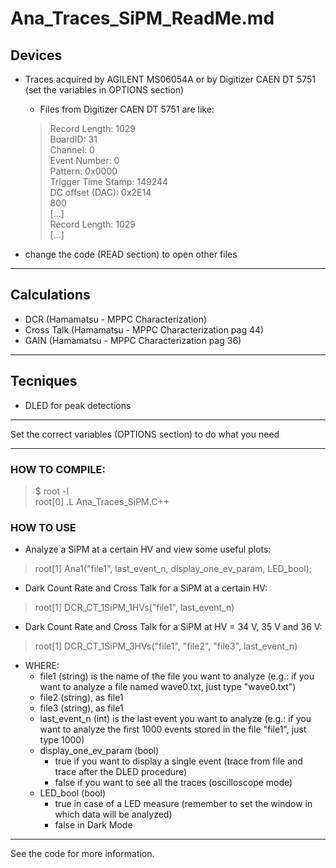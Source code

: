 # Ana_Traces_SiPM_ReadMe.md


## Devices


* Traces acquired by AGILENT MS06054A or by Digitizer CAEN DT 5751 (set the variables in OPTIONS section)
  * Files from Digitizer CAEN DT 5751 are like:
  >Record Length: 1029  
  >BoardID: 31  
  >Channel: 0  
  >Event Number: 0  
  >Pattern: 0x0000  
  >Trigger Time Stamp: 149244  
  >DC offset (DAC): 0x2E14  
  >800  
  >[...]  
  >Record Length: 1029  
  >[...]  

* change the code (READ section) to open other files

---

## Calculations


* DCR            (Hamamatsu - MPPC Characterization)
* Cross Talk     (Hamamatsu - MPPC Characterization pag 44)
* GAIN           (Hamamatsu - MPPC Characterization pag 36)

---

## Tecniques

* DLED for peak detections

---
Set the correct variables (OPTIONS section) to do what you need

---

### HOW TO COMPILE:
>$ root -l  
>root[0] .L Ana_Traces_SiPM.C++

### HOW TO USE
  * Analyze a SiPM at a certain HV and view some useful plots:  
  > root[1] Ana1("file1", last_event_n, display_one_ev_param, LED_bool);  

  * Dark Count Rate and Cross Talk for a SiPM at a certain HV:
  > root[1] DCR_CT_1SiPM_1HVs("file1", last_event_n)

  * Dark Count Rate and Cross Talk for a SiPM at HV = 34 V, 35 V and 36 V:
  > root[1] DCR_CT_1SiPM_3HVs("file1", "file2", "file3", last_event_n)
    
  * WHERE:
    * file1 (string) is the name of the file you want to analyze (e.g.: if you want to analyze a file named wave0.txt, just type "wave0.txt")
    * file2 (string), as file1
    * file3 (string), as file1
    * last_event_n (int) is the last event you want to analyze (e.g.: if you want to analyze the first 1000 events stored in the file "file1", just type 1000)
    * display_one_ev_param (bool)
       *  true if you want to display a single event (trace from file and trace after the DLED procedure)
       *  false if you want to see all the traces (oscilloscope mode)
    *   LED_bool (bool)
        *  true in case of a LED measure (remember to set the window in which data will be analyzed)
        *  false in Dark Mode
---

See the code for more information.
